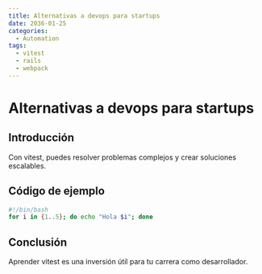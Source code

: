 ```yaml
---
title: Alternativas a devops para startups
date: 2036-01-25
categories:
  - Automation
tags:
  - vitest
  - rails
  - webpack
---
```


# Alternativas a devops para startups

## Introducción

Con vitest, puedes resolver problemas complejos y crear soluciones escalables.

## Código de ejemplo

```bash
#!/bin/bash
for i in {1..5}; do echo "Hola $i"; done
```

## Conclusión

Aprender vitest es una inversión útil para tu carrera como desarrollador.